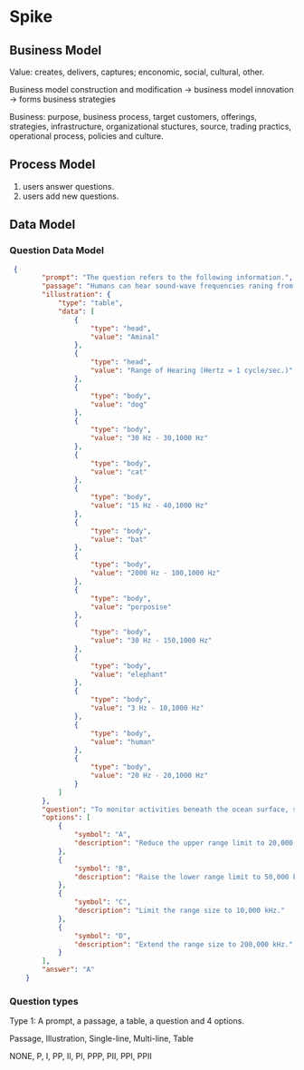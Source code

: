 # Spike

## Business Model

Value: creates, delivers, captures; enconomic, social, cultural, other.

Business model construction and modification -> business model innovation -> forms business strategies

Business: purpose, business process, target customers, offerings, strategies, infrastructure, organizational stuctures, source, trading practics, operational process, policies and culture.

## Process Model

1. users answer questions.
2. users add new questions.

## Data Model

### Question Data Model

```json
 {
        "prompt": "The question refers to the following information.",
        "passage": "Humans can hear sound-wave frequencies raning from about 20 Hz(20,000 kHz) to about 20,000 Hz. We experience a wave's frequency as \"pictch.\"",
        "illustration": {
            "type": "table",
            "data": [
                {
                    "type": "head",
                    "value": "Aminal"
                },
                {
                    "type": "head",
                    "value": "Range of Hearing (Hertz = 1 cycle/sec.)"
                },
                {
                    "type": "body",
                    "value": "dog"
                },
                {
                    "type": "body",
                    "value": "30 Hz - 30,1000 Hz"
                },
                {
                    "type": "body",
                    "value": "cat"
                },
                {
                    "type": "body",
                    "value": "15 Hz - 40,1000 Hz"
                },
                {
                    "type": "body",
                    "value": "bat"
                },
                {
                    "type": "body",
                    "value": "2000 Hz - 100,1000 Hz"
                },
                {
                    "type": "body",
                    "value": "porposise"
                },
                {
                    "type": "body",
                    "value": "30 Hz - 150,1000 Hz"
                },
                {
                    "type": "body",
                    "value": "elephant"
                },
                {
                    "type": "body",
                    "value": "3 Hz - 10,1000 Hz"
                },
                {
                    "type": "body",
                    "value": "human"
                },
                {
                    "type": "body",
                    "value": "20 Hz - 20,1000 Hz"
                }
            ]
        },
        "question": "To monitor activities beneath the ocean surface, sonar devices used on navy ships emit sound waves with frequencies ranging from about 1,000 kHz to 100,000 kHz that are intense enough to interfere with the ability of porpoises to communicate and navigate. What refinement in the frequency range on the devices might remedy this problem?",
        "options": [
            {
                "symbol": "A",
                "description": "Reduce the upper range limit to 20,000 kHz."
            },
            {
                "symbol": "B",
                "description": "Raise the lower range limit to 50,000 kHz."
            },
            {
                "symbol": "C",
                "description": "Limit the range size to 10,000 kHz."
            },
            {
                "symbol": "D",
                "description": "Extend the range size to 200,000 kHz."
            }
        ],
        "answer": "A"
    }
```

### Question types

Type 1: A prompt, a passage, a table, a question and 4 options.

Passage, Illustration, Single-line, Multi-line, Table

NONE, P, I, PP, II, PI, PPP, PII, PPI, PPII
